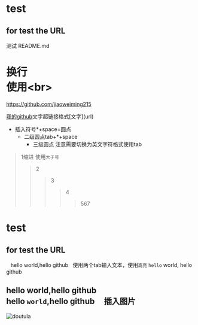 # test
## for test the URL
测试 README.md<br>
# 换行<br>使用\<br>
https://github.com/jiaoweiming215

[我的github](https://github.com/jiaoweiming215"悬停显示")文字超链接格式[文字](url)

* 插入符号*+space=圆点
  * 二级圆点tab+*+space
    * 三级圆点 注意需要切换为英文字符格式使用tab

>1缩进 使用`大于号`
>>2
>>>3
>>>>4
>>>>>567


test
===
for test the URL
---
    hello world,hello github   使用两个tab输入文本，使用`高亮`
    `hello` world,
    hello github 
    
hello world,hello github<br>
    hello `world`,hello github
     
插入图片
---

![doutula](http://ww1.sinaimg.cn/large/9150e4e5ly1fmz6mdej1ng206o06oags.gif) 
